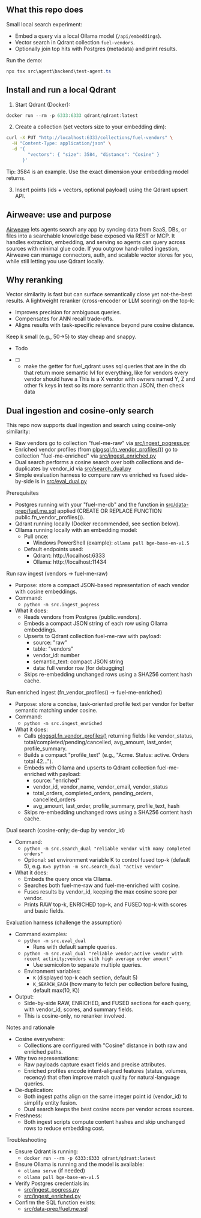 ## What this repo does

Small local search experiment:

- Embed a query via a local Ollama model (`/api/embeddings`).
- Vector search in Qdrant collection `fuel-vendors`.
- Optionally join top hits with Postgres (metadata) and print results.

Run the demo:

```powershell
npx tsx src\agent\backend\test-agent.ts
```

## Install and run a local Qdrant

1. Start Qdrant (Docker):

```powershell
docker run --rm -p 6333:6333 qdrant/qdrant:latest
```

2. Create a collection (set vectors size to your embedding dim):

```bash
curl -X PUT "http://localhost:6333/collections/fuel-vendors" \
  -H "Content-Type: application/json" \
  -d '{
        "vectors": { "size": 3584, "distance": "Cosine" }
      }'
```

Tip: 3584 is an example. Use the exact dimension your embedding model returns.

3. Insert points (ids + vectors, optional payload) using the Qdrant upsert API.

## Airweave: use and purpose

[Airweave](https://github.com/airweave-ai/airweave) lets agents search any app by syncing data from SaaS, DBs, or files into a searchable knowledge base exposed via REST or MCP. It handles extraction, embedding, and serving so agents can query across sources with minimal glue code. If you outgrow hand-rolled ingestion, Airweave can manage connectors, auth, and scalable vector stores for you, while still letting you use Qdrant locally.

## Why reranking

Vector similarity is fast but can surface semantically close yet not-the-best results. A lightweight reranker (cross-encoder or LLM scoring) on the top-k:

- Improves precision for ambiguous queries.
- Compensates for ANN recall trade-offs.
- Aligns results with task-specific relevance beyond pure cosine distance.

Keep k small (e.g., 50→5) to stay cheap and snappy.

- Todo
- [ ] - make the getter for fuel_qdrant uses sql queries that are in the db that return more semantic lvl for everything, like for vendors every vendor should have a This is a X vendor with owners named Y, Z and other fk keys in text so its more semantic than JSON, then check data

## Dual ingestion and cosine-only search

This repo now supports dual ingestion and search using cosine-only similarity:

- Raw vendors go to collection "fuel-me-raw" via [src/ingest_pogress.py](src/ingest_pogress.py:1)
- Enriched vendor profiles (from [plpgsql.fn_vendor_profiles()](src/data-prep/fuel.me.sql:1)) go to collection "fuel-me-enriched" via [src/ingest_enriched.py](src/ingest_enriched.py:1)
- Dual search performs a cosine search over both collections and de-duplicates by vendor_id via [src/search_dual.py](src/search_dual.py:1)
- Simple evaluation harness to compare raw vs enriched vs fused side-by-side is in [src/eval_dual.py](src/eval_dual.py:1)

Prerequisites

- Postgres running with your "fuel-me-db" and the function in [src/data-prep/fuel.me.sql](src/data-prep/fuel.me.sql:1) applied (CREATE OR REPLACE FUNCTION public.fn_vendor_profiles()).
- Qdrant running locally (Docker recommended, see section below).
- Ollama running locally with an embedding model:
  - Pull once:
    - Windows PowerShell (example): `ollama pull bge-base-en-v1.5`
  - Default endpoints used:
    - Qdrant: http://localhost:6333
    - Ollama: http://localhost:11434

Run raw ingest (vendors → fuel-me-raw)

- Purpose: store a compact JSON-based representation of each vendor with cosine embeddings.
- Command:
  - `python -m src.ingest_pogress`
- What it does:
  - Reads vendors from Postgres (public.vendors).
  - Embeds a compact JSON string of each row using Ollama embeddings.
  - Upserts to Qdrant collection fuel-me-raw with payload:
    - source: "raw"
    - table: "vendors"
    - vendor_id: number
    - semantic_text: compact JSON string
    - data: full vendor row (for debugging)
  - Skips re-embedding unchanged rows using a SHA256 content hash cache.

Run enriched ingest (fn_vendor_profiles() → fuel-me-enriched)

- Purpose: store a concise, task-oriented profile text per vendor for better semantic matching under cosine.
- Command:
  - `python -m src.ingest_enriched`
- What it does:
  - Calls [plpgsql.fn_vendor_profiles()](src/data-prep/fuel.me.sql:1) returning fields like vendor_status, total/completed/pending/cancelled, avg_amount, last_order, profile_summary.
  - Builds a compact "profile_text" (e.g., "Acme. Status: active. Orders total 42...").
  - Embeds with Ollama and upserts to Qdrant collection fuel-me-enriched with payload:
    - source: "enriched"
    - vendor_id, vendor_name, vendor_email, vendor_status
    - total_orders, completed_orders, pending_orders, cancelled_orders
    - avg_amount, last_order, profile_summary, profile_text, hash
  - Skips re-embedding unchanged rows using a SHA256 content hash cache.

Dual search (cosine-only; de-dup by vendor_id)

- Command:
  - `python -m src.search_dual "reliable vendor with many completed orders"`
  - Optional: set environment variable K to control fused top-k (default 5), e.g. `K=5 python -m src.search_dual "active vendor"`
- What it does:
  - Embeds the query once via Ollama.
  - Searches both fuel-me-raw and fuel-me-enriched with cosine.
  - Fuses results by vendor_id, keeping the max cosine score per vendor.
  - Prints RAW top-k, ENRICHED top-k, and FUSED top-k with scores and basic fields.

Evaluation harness (challenge the assumption)

- Command examples:
  - `python -m src.eval_dual`
    - Runs with default sample queries.
  - `python -m src.eval_dual "reliable vendor;active vendor with recent activity;vendors with high average order amount"`
    - Use semicolon to separate multiple queries.
  - Environment variables:
    - `K` (displayed top-k each section, default 5)
    - `K_SEARCH_EACH` (how many to fetch per collection before fusing, default max(10, K))
- Output:
  - Side-by-side RAW, ENRICHED, and FUSED sections for each query, with vendor_id, scores, and summary fields.
  - This is cosine-only, no reranker involved.

Notes and rationale

- Cosine everywhere:
  - Collections are configured with "Cosine" distance in both raw and enriched paths.
- Why two representations:
  - Raw payloads capture exact fields and precise attributes.
  - Enriched profiles encode intent-aligned features (status, volumes, recency) that often improve match quality for natural-language queries.
- De-duplication:
  - Both ingest paths align on the same integer point id (vendor_id) to simplify entity fusion.
  - Dual search keeps the best cosine score per vendor across sources.
- Freshness:
  - Both ingest scripts compute content hashes and skip unchanged rows to reduce embedding cost.

Troubleshooting

- Ensure Qdrant is running:
  - `docker run --rm -p 6333:6333 qdrant/qdrant:latest`
- Ensure Ollama is running and the model is available:
  - `ollama serve` (if needed)
  - `ollama pull bge-base-en-v1.5`
- Verify Postgres credentials in:
  - [src/ingest_pogress.py](src/ingest_pogress.py:1)
  - [src/ingest_enriched.py](src/ingest_enriched.py:1)
- Confirm the SQL function exists:
  - [src/data-prep/fuel.me.sql](src/data-prep/fuel.me.sql:1)
